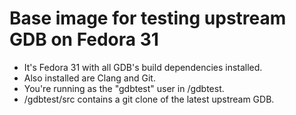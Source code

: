 Base image for testing upstream GDB on Fedora 31
================================================

* It's Fedora 31 with all GDB's build dependencies installed.
* Also installed are Clang and Git.
* You're running as the "gdbtest" user in /gdbtest.
* /gdbtest/src contains a git clone of the latest upstream GDB.

